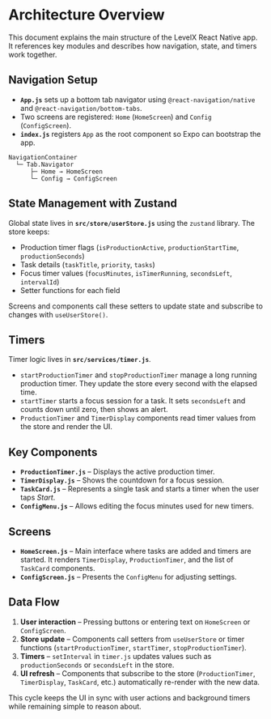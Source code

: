 # Architecture Overview

This document explains the main structure of the LevelX React Native app. It references key modules and describes how navigation, state, and timers work together.

## Navigation Setup

- **`App.js`** sets up a bottom tab navigator using `@react-navigation/native` and `@react-navigation/bottom-tabs`.
- Two screens are registered: `Home` (`HomeScreen`) and `Config` (`ConfigScreen`).
- **`index.js`** registers `App` as the root component so Expo can bootstrap the app.

```
NavigationContainer
  └─ Tab.Navigator
      ├─ Home → HomeScreen
      └─ Config → ConfigScreen
```

## State Management with Zustand

Global state lives in **`src/store/userStore.js`** using the `zustand` library. The store keeps:

- Production timer flags (`isProductionActive`, `productionStartTime`, `productionSeconds`)
- Task details (`taskTitle`, `priority`, `tasks`)
- Focus timer values (`focusMinutes`, `isTimerRunning`, `secondsLeft`, `intervalId`)
- Setter functions for each field

Screens and components call these setters to update state and subscribe to changes with `useUserStore()`.

## Timers

Timer logic lives in **`src/services/timer.js`**.

- `startProductionTimer` and `stopProductionTimer` manage a long running production timer. They update the store every second with the elapsed time.
- `startTimer` starts a focus session for a task. It sets `secondsLeft` and counts down until zero, then shows an alert.
- `ProductionTimer` and `TimerDisplay` components read timer values from the store and render the UI.

## Key Components

- **`ProductionTimer.js`** – Displays the active production timer.
- **`TimerDisplay.js`** – Shows the countdown for a focus session.
- **`TaskCard.js`** – Represents a single task and starts a timer when the user taps *Start*.
- **`ConfigMenu.js`** – Allows editing the focus minutes used for new timers.

## Screens

- **`HomeScreen.js`** – Main interface where tasks are added and timers are started. It renders `TimerDisplay`, `ProductionTimer`, and the list of `TaskCard` components.
- **`ConfigScreen.js`** – Presents the `ConfigMenu` for adjusting settings.

## Data Flow

1. **User interaction** – Pressing buttons or entering text on `HomeScreen` or `ConfigScreen`.
2. **Store update** – Components call setters from `useUserStore` or timer functions (`startProductionTimer`, `startTimer`, `stopProductionTimer`).
3. **Timers** – `setInterval` in `timer.js` updates values such as `productionSeconds` or `secondsLeft` in the store.
4. **UI refresh** – Components that subscribe to the store (`ProductionTimer`, `TimerDisplay`, `TaskCard`, etc.) automatically re-render with the new data.

This cycle keeps the UI in sync with user actions and background timers while remaining simple to reason about.
